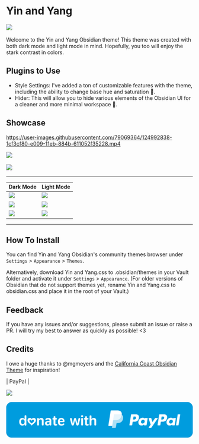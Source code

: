 # Yin and Yang

![](https://raw.githubusercontent.com/chetachiezikeuzor/Yin-and-Yang-Theme/main/assets/Yin%20and%20Yang%20Demo%20Header.png)

Welcome to the Yin and Yang Obsidian theme! This theme was created with both dark mode and light mode in mind. Hopefully, you too will enjoy the stark contrast in colors.

## Plugins to Use

- Style Settings: I've added a ton of customizable features with the theme, including the ability to change base hue and saturation 🥳.
- Hider: This will allow you to hide various elements of the Obsidian UI for a cleaner and more minimal workspace 🤗.

## Showcase

https://user-images.githubusercontent.com/79069364/124992838-1cf3cf80-e009-11eb-884b-611052f35228.mp4

![](https://github.com/chetachiezikeuzor/Yin-and-Yang-Theme/blob/main/assets/screenshot.png)

![](https://github.com/chetachiezikeuzor/Yin-and-Yang-Theme/blob/main/assets/dark1.png)

---

| Dark Mode                                                                               | Light Mode                                                                               |
| --------------------------------------------------------------------------------------- | ---------------------------------------------------------------------------------------- |
| ![](https://github.com/chetachiezikeuzor/Yin-and-Yang-Theme/blob/main/assets/dark1.png) | ![](https://github.com/chetachiezikeuzor/Yin-and-Yang-Theme/blob/main/assets/light1.png) |
| ![](https://github.com/chetachiezikeuzor/Yin-and-Yang-Theme/blob/main/assets/dark2.png) | ![](https://github.com/chetachiezikeuzor/Yin-and-Yang-Theme/blob/main/assets/light2.png) |
| ![](https://github.com/chetachiezikeuzor/Yin-and-Yang-Theme/blob/main/assets/dark3.png) | ![](https://github.com/chetachiezikeuzor/Yin-and-Yang-Theme/blob/main/assets/light3.png) |

---

## How To Install

You can find Yin and Yang Obsidian's community themes browser under `Settings` > `Appearance` > `Themes`.

Alternatively, download Yin and Yang.css to .obsidian/themes in your Vault folder and activate it under `Settings` > `Appearance`. (For older versions of Obsidian that do not support themes yet, rename Yin and Yang.css to obsidian.css and place it in the root of your Vault.)

## Feedback

If you have any issues and/or suggestions, please submit an issue or raise a PR. I will try my best to answer as quickly as possible! <3

## Credits

I owe a huge thanks to @mgmeyers and the [California Coast Obsidian Theme](https://github.com/mgmeyers/obsidian-california-coast-theme) for inspiration!

| PayPal |

<a href="https://www.buymeacoffee.com/chetachi"><img src="https://img.buymeacoffee.com/button-api/?text=Buy me a coffee&amp;emoji=&amp;slug=chetachi&amp;button_colour=e3e7ef&amp;font_colour=262626&amp;font_family=Inter&amp;outline_colour=262626&amp;coffee_colour=ff0000"/></a>

<a href="https://paypal.me/chelseaezikeuzor">
<img src="assets/PNG/blue.png"/>
</a>
